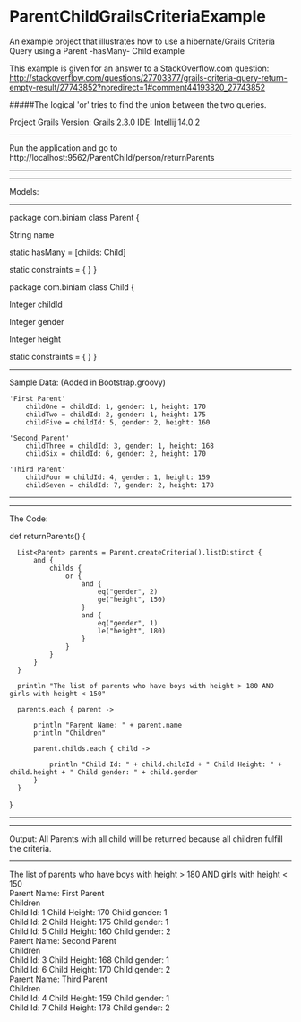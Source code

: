 # ParentChildGrailsCriteriaExample
An example project that illustrates how to use a hibernate/Grails Criteria Query using a Parent -hasMany- Child example

This example is given for an answer to a StackOverflow.com question: http://stackoverflow.com/questions/27703377/grails-criteria-query-return-empty-result/27743852?noredirect=1#comment44193820_27743852

#####The logical 'or' tries to find the union between the two queries.

Project Grails Version:  Grails 2.3.0
IDE: Intellij 14.0.2

______________________________________________________________________________________________________________
Run the application and go to http://localhost:9562/ParentChild/person/returnParents
______________________________________________________________________________________________________________

______________________________________________________________________________________________________________
Models:
______________________________________________________________________________________________________________

package com.biniam
class Parent {

  String name

  static hasMany = [childs: Child]

  static constraints = {
  }
}


package com.biniam
class Child {

  Integer childId

  Integer gender

  Integer height

  static constraints = {
  }
}

______________________________________________________________________________________________________________
Sample Data: (Added in Bootstrap.groovy)

    'First Parent'
        childOne = childId: 1, gender: 1, height: 170
        childTwo = childId: 2, gender: 1, height: 175
        childFive = childId: 5, gender: 2, height: 160

    'Second Parent'
        childThree = childId: 3, gender: 1, height: 168
        childSix = childId: 6, gender: 2, height: 170

    'Third Parent'
        childFour = childId: 4, gender: 1, height: 159
        childSeven = childId: 7, gender: 2, height: 178
______________________________________________________________________________________________________________

______________________________________________________________________________________________________________
The Code:

def returnParents() {

      List<Parent> parents = Parent.createCriteria().listDistinct {
          and {
              childs {
                  or {
                      and {
                          eq("gender", 2)
                          ge("height", 150)
                      }
                      and {
                          eq("gender", 1)
                          le("height", 180)
                      }
                  }
              }
          }
      }

      println "The list of parents who have boys with height > 180 AND girls with height < 150"

      parents.each { parent ->

          println "Parent Name: " + parent.name
          println "Children"

          parent.childs.each { child ->

              println "Child Id: " + child.childId + " Child Height: " + child.height + " Child gender: " + child.gender
          }
      }
  }
______________________________________________________________________________________________________________

______________________________________________________________________________________________________________
Output: All Parents with all child will be returned because all children fulfill the criteria.
______________________________________________________________________________________________________________

The list of parents who have boys with height > 180 AND girls with height < 150   
Parent Name: First Parent   
Children   
Child Id: 1 Child Height: 170 Child gender: 1   
Child Id: 2 Child Height: 175 Child gender: 1   
Child Id: 5 Child Height: 160 Child gender: 2   
Parent Name: Second Parent   
Children   
Child Id: 3 Child Height: 168 Child gender: 1   
Child Id: 6 Child Height: 170 Child gender: 2   
Parent Name: Third Parent   
Children   
Child Id: 4 Child Height: 159 Child gender: 1   
Child Id: 7 Child Height: 178 Child gender: 2   
